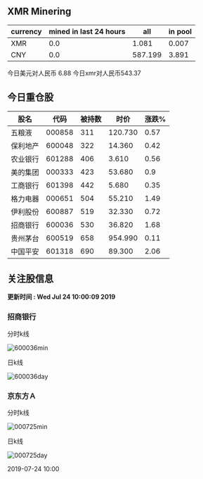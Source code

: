 ## XMR Minering

|currency|mined in last 24 hours|all|in pool|
|---|---|---|---|
|XMR|0.0|1.081|0.007|
|CNY|0.0|587.199|3.891|

今日美元对人民币 6.88	今日xmr对人民币543.37


## 今日重仓股 

|股名|代码|被持数|时价|涨跌%|
|---|---|---|---|---|
|五粮液|000858|311|120.730|0.57|
|保利地产|600048|322|14.360|0.42|
|农业银行|601288|406|3.610|0.56|
|美的集团|000333|423|53.680|0.9|
|工商银行|601398|442|5.680|0.35|
|格力电器|000651|504|55.210|1.49|
|伊利股份|600887|519|32.330|0.72|
|招商银行|600036|530|36.820|1.68|
|贵州茅台|600519|658|954.990|0.11|
|中国平安|601318|690|89.300|2.06|

## 关注股信息
**更新时间 : Wed Jul 24 10:00:09 2019**
### 招商银行 
分时k线

![600036min](http://image.sinajs.cn/newchart/min/n/sh600036.gif)

日k线

![600036day](http://image.sinajs.cn/newchart/daily/n/sh600036.gif)

### 京东方Ａ 
分时k线

![000725min](http://image.sinajs.cn/newchart/min/n/sz000725.gif)

日k线

![000725day](http://image.sinajs.cn/newchart/daily/n/sz000725.gif)

2019-07-24 10:00